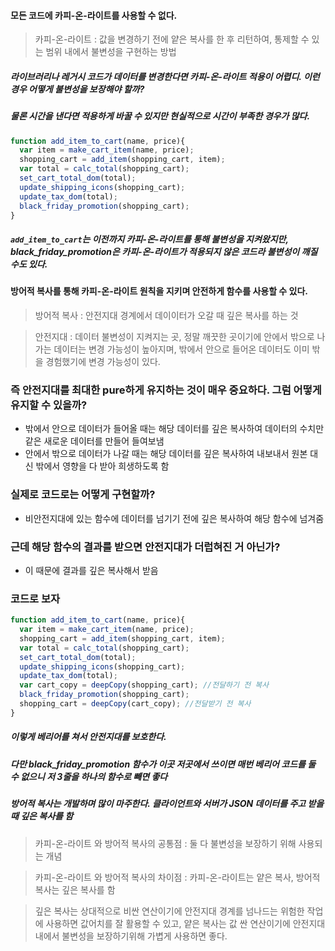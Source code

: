 #### 모든 코드에 카피-온-라이트를 사용할 수 없다.   
> 카피-온-라이트 : 값을 변경하기 전에 얕은 복사를 한 후 리턴하여, 통제할 수 있는 범위 내에서 불변성을 구현하는 방법

##### 라이브러리나 레거시 코드가 데이터를 변경한다면 카피-온-라이트 적용이 어렵디. 이런 경우 어떻게 불변성을 보장해야 할까?
##### 물론 시간을 낸다면 적용하게 바꿀 수 있지만 현실적으로 시간이 부족한 경우가 많다.

```javascript
function add_item_to_cart(name, price){
  var item = make_cart_item(name, price);
  shopping_cart = add_item(shopping_cart, item);
  var total = calc_total(shopping_cart);
  set_cart_total_dom(total);
  update_shipping_icons(shopping_cart);
  update_tax_dom(total);
  black_friday_promotion(shopping_cart); 
}
```
##### `add_item_to_cart`는 이전까지 카피-온-라이트를 통해 불변성을 지켜왔지만, black_friday_promotion은 카피-온-라이트가 적용되지 않은 코드라 불변성이 깨질 수도 있다.

#### 방어적 복사를 통해 카피-온-라이트 원칙을 지키며 안전하게 함수를 사용할 수 있다.
> 방어적 복사 : 안전지대 경계에서 데이이터가 오갈 때 깊은 복사를 하는 것

> 안전지대 : 데이터 불변성이 지켜지는 곳, 정말 깨끗한 곳이기에 안에서 밖으로 나가는 데이터는 변경 가능성이 높아지며, 밖에서 안으로 들어온 데이터도 이미 밖을 경험했기에 변경 가능성이 있다.

### 즉 안전지대를 최대한 pure하게 유지하는 것이 매우 중요하다. 그럼 어떻게 유지할 수 있을까?
- 밖에서 안으로 데이터가 들어올 때는 해당 데이터를 깊은 복사하여 데이터의 수치만 같은 새로운 데이터를 만들어 들여보냄
- 안에서 밖으로 데이터가 나갈 때는 해당 데이터를 깊은 복사하여 내보내서 원본 대신 밖에서 영향을 다 받아 희생하도록 함

### 실제로 코드로는 어떻게 구현할까?
- 비안전지대에 있는 함수에 데이터를 넘기기 전에 깊은 복사하여 해당 함수에 넘겨줌
### 근데 해당 함수의 결과를 받으면 안전지대가 더럽혀진 거 아닌가?
- 이 때문에 결과를 깊은 복사해서 받음
### 코드로 보자
```javascript
function add_item_to_cart(name, price){
  var item = make_cart_item(name, price);
  shopping_cart = add_item(shopping_cart, item);
  var total = calc_total(shopping_cart);
  set_cart_total_dom(total);
  update_shipping_icons(shopping_cart);
  update_tax_dom(total);
  var cart_copy = deepCopy(shopping_cart); //전달하기 전 복사
  black_friday_promotion(shopping_cart); 
  shopping_cart = deepCopy(cart_copy); //전달받기 전 복사
}
```
##### 이렇게 베리어를 쳐서 안전지대를 보호한다.
##### 다만 black_friday_promotion 함수가 이곳 저곳에서 쓰이면 매번 베리어 코드를 둘 수 없으니 저 3줄을 하나의 함수로 빼면 좋다
##### 방어적 복사는 개발하며 많이 마주한다. 클라이언트와 서버가 JSON 데이터를 주고 받을 때 깊은 복사를 함
> 카피-온-라이트 와 방어적 복사의 공통점 : 둘 다 불변성을 보장하기 위해 사용되는 개념

> 카피-온-라이트 와 방어적 복사의 차이점 : 카피-온-라이트는 얕은 복사, 방어적 복사는 깊은 복사를 함

> 깊은 복사는 상대적으로 비싼 연산이기에 안전지대 경계를 넘나드는 위험한 작업에 사용하면 값어치를 잘 활용할 수 있고, 얕은 복사는 값 싼 연산이기에 안전지대 내에서 불변성을 보장하기위해 가볍게 사용하면 좋다.
